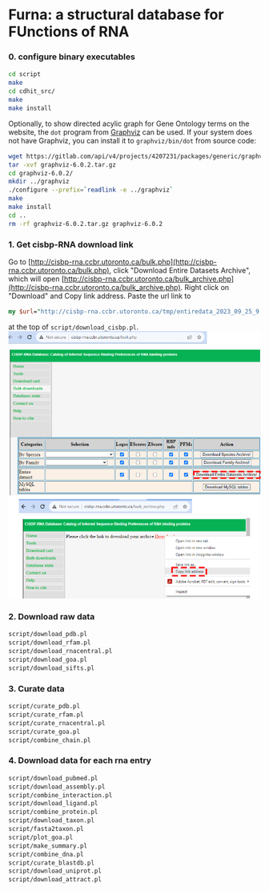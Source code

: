 # Furna: a structural database for FUnctions of RNA #

### 0. configure binary executables ##
```bash
cd script
make
cd cdhit_src/
make
make install
```

Optionally, to show directed acylic graph for Gene Ontology terms on the website, the ``dot`` program from [Graphviz](https://graphviz.org/) can be used. If your system does not have Graphviz, you can install it to ``graphviz/bin/dot`` from source code:
```bash
wget https://gitlab.com/api/v4/projects/4207231/packages/generic/graphviz-releases/6.0.2/graphviz-6.0.2.tar.gz
tar -xvf graphviz-6.0.2.tar.gz
cd graphviz-6.0.2/
mkdir ../graphviz
./configure --prefix=`readlink -e ../graphviz`
make
make install
cd ..
rm -rf graphviz-6.0.2.tar.gz graphviz-6.0.2
```

### 1. Get cisbp-RNA download link ###
Go to [http://cisbp-rna.ccbr.utoronto.ca/bulk.php](http://cisbp-rna.ccbr.utoronto.ca/bulk.php),
click "Download Entire Datasets Archive", which will open
[http://cisbp-rna.ccbr.utoronto.ca/bulk_archive.php](http://cisbp-rna.ccbr.utoronto.ca/bulk_archive.php). Right click on "Download" and Copy link address.
Paste the url link to 
```perl
my $url="http://cisbp-rna.ccbr.utoronto.ca/tmp/entiredata_2023_09_25_9:33_am.zip";
```
at the top of ``script/download_cisbp.pl``.
![images/cisbp-rna.png](images/cisbp-rna.png)

### 2. Download raw data ###
```bash
script/download_pdb.pl
script/download_rfam.pl
script/download_rnacentral.pl
script/download_goa.pl
script/download_sifts.pl
```

### 3. Curate data ###
```bash
script/curate_pdb.pl
script/curate_rfam.pl
script/curate_rnacentral.pl
script/curate_goa.pl
script/combine_chain.pl
```

### 4. Download data for each rna entry ###
```bash
script/download_pubmed.pl
script/download_assembly.pl
script/combine_interaction.pl
script/download_ligand.pl
script/combine_protein.pl
script/download_taxon.pl
script/fasta2taxon.pl
script/plot_goa.pl
script/make_summary.pl
script/combine_dna.pl
script/curate_blastdb.pl
script/download_uniprot.pl
script/download_attract.pl
```
